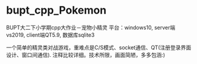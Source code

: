 # bupt_cpp_Pokemon
BUPT大二下小学期cpp大作业－宠物小精灵
平台：windows10, server端vs2019, client端QT5.9, 数据库sqlite3

一个简单的精灵类对战游戏，重难点是C/S模式、socket通信、QT(注册登录界面设计、窗口间通信). 注释比较详细。技术所限，画面简陋，多多包涵:)
